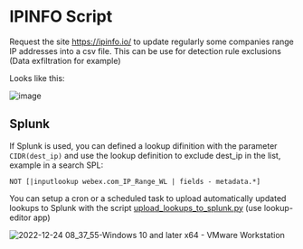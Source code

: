 # IPINFO Script

Request the site https://ipinfo.io/ to update regularly some companies range IP addresses into a csv file.
This can be use for detection rule exclusions (Data exfiltration for example)

Looks like this:

![image](https://user-images.githubusercontent.com/75267080/209302294-0bc14014-e5b2-4378-856a-13a90d304a9b.png)

## Splunk 

If Splunk is used, you can defined a lookup difinition with the parameter `CIDR(dest_ip)` and use the lookup definition to exclude dest_ip in the list, example in a search SPL:

`NOT [|inputlookup webex.com_IP_Range_WL | fields - metadata.*]`

You can setup a cron or a scheduled task to upload automatically updated lookups to Splunk with the script [upload_lookups_to_splunk.py](https://github.com/mthcht/lookup-editor_scripts#upload_lookups_to_splunkpy) (use lookup-editor app)

![2022-12-24 08_37_55-Windows 10 and later x64 - VMware Workstation](https://user-images.githubusercontent.com/75267080/209426409-1c3749a9-f504-4f74-b292-a9ecdebf6ed2.png)

